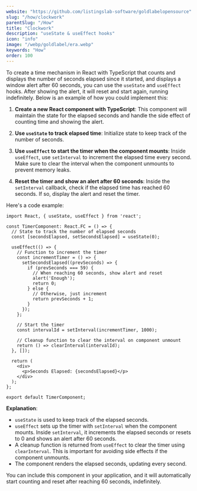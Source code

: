 ```yaml
---
website: "https://github.com/listingslab-software/goldlabelopensource"
slug: "/how/clockwork"
parentSlug: "/How"
title: "Clockwork"
description: "useState & useEffect hooks"
icon: "info"
image: "/webp/goldlabel/era.webp"
keywords: "How"
order: 100
---
```

To create a time mechanism in React with TypeScript that counts and displays the number of seconds elapsed since it started, and displays a window alert after 60 seconds, you can use the `useState` and `useEffect` hooks. After showing the alert, it will reset and start again, running indefinitely. Below is an example of how you could implement this:

1. **Create a new React component with TypeScript**: This component will maintain the state for the elapsed seconds and handle the side effect of counting time and showing the alert.

2. **Use `useState` to track elapsed time**: Initialize state to keep track of the number of seconds.

3. **Use `useEffect` to start the timer when the component mounts**: Inside `useEffect`, use `setInterval` to increment the elapsed time every second. Make sure to clear the interval when the component unmounts to prevent memory leaks.

4. **Reset the timer and show an alert after 60 seconds**: Inside the `setInterval` callback, check if the elapsed time has reached 60 seconds. If so, display the alert and reset the timer.

Here's a code example:

```tsx
import React, { useState, useEffect } from 'react';

const TimerComponent: React.FC = () => {
  // State to track the number of elapsed seconds
  const [secondsElapsed, setSecondsElapsed] = useState(0);

  useEffect(() => {
    // Function to increment the timer
    const incrementTimer = () => {
      setSecondsElapsed((prevSeconds) => {
        if (prevSeconds === 59) {
          // When reaching 60 seconds, show alert and reset
          alert('Enough');
          return 0;
        } else {
          // Otherwise, just increment
          return prevSeconds + 1;
        }
      });
    };

    // Start the timer
    const intervalId = setInterval(incrementTimer, 1000);

    // Cleanup function to clear the interval on component unmount
    return () => clearInterval(intervalId);
  }, []);

  return (
    <div>
      <p>Seconds Elapsed: {secondsElapsed}</p>
    </div>
  );
};

export default TimerComponent;
```

**Explanation**:
- `useState` is used to keep track of the elapsed seconds.
- `useEffect` sets up the timer with `setInterval` when the component mounts. Inside `setInterval`, it increments the elapsed seconds or resets to 0 and shows an alert after 60 seconds.
- A cleanup function is returned from `useEffect` to clear the timer using `clearInterval`. This is important for avoiding side effects if the component unmounts.
- The component renders the elapsed seconds, updating every second.

You can include this component in your application, and it will automatically start counting and reset after reaching 60 seconds, indefinitely.